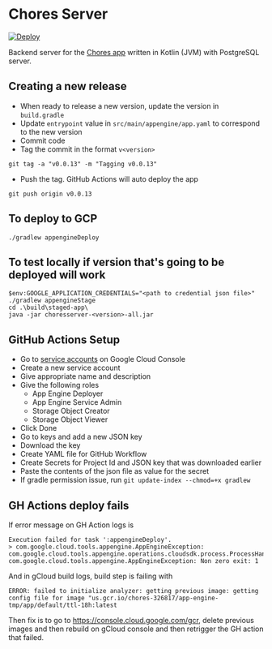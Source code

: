 # Chores Server

[![Deploy](https://github.com/ramitsuri/chores-server/actions/workflows/deploy.yml/badge.svg?branch=main)](https://github.com/ramitsuri/chores-server/actions/workflows/deploy.yml)

Backend server for the [Chores app](https://github.com/ramitsuri/chores-client) written in Kotlin (JVM) with PostgreSQL server.

## Creating a new release
- When ready to release a new version, update the version in `build.gradle`
- Update `entrypoint` value in `src/main/appengine/app.yaml` to correspond to the new version
- Commit code 
- Tag the commit in the format `v<version>`
```
git tag -a "v0.0.13" -m "Tagging v0.0.13"
```
- Push the tag. GitHub Actions will auto deploy the app
```
git push origin v0.0.13
```

## To deploy to GCP
```
./gradlew appengineDeploy
```

## To test locally if version that's going to be deployed will work
```
$env:GOOGLE_APPLICATION_CREDENTIALS="<path to credential json file>"
./gradlew appengineStage
cd .\build\staged-app\
java -jar choresserver-<version>-all.jar
```

## GitHub Actions Setup
- Go to [service accounts](https://console.cloud.google.com/iam-admin/serviceaccounts) on Google Cloud Console
- Create a new service account
- Give appropriate name and description
- Give the following roles
  - App Engine Deployer
  - App Engine Service Admin
  - Storage Object Creator
  - Storage Object Viewer
- Click Done
- Go to keys and add a new JSON key
- Download the key
- Create YAML file for GitHub Workflow
- Create Secrets for Project Id and JSON key that was downloaded earlier
- Paste the contents of the json file as value for the secret
- If gradle permission issue, run `git update-index --chmod=+x gradlew`

## GH Actions deploy fails
If error message on GH Action logs is 
```
Execution failed for task ':appengineDeploy'.
> com.google.cloud.tools.appengine.AppEngineException: com.google.cloud.tools.appengine.operations.cloudsdk.process.ProcessHandlerException: com.google.cloud.tools.appengine.AppEngineException: Non zero exit: 1
```
And in gCloud build logs, build step is failing with 
```
ERROR: failed to initialize analyzer: getting previous image: getting config file for image "us.gcr.io/chores-326817/app-engine-tmp/app/default/ttl-18h:latest
```
Then fix is to go to https://console.cloud.google.com/gcr, delete previous images and then rebuild on gCloud console and then retrigger the GH action that failed. 
